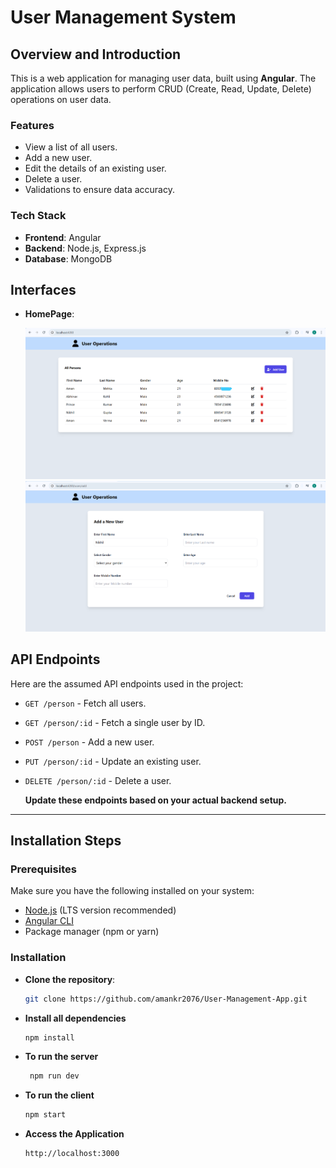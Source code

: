# User Management System

## Overview and Introduction  
This is a web application for managing user data, built using **Angular**. The application allows users to perform CRUD (Create, Read, Update, Delete) operations on user data. 

### Features
- View a list of all users.
- Add a new user.
- Edit the details of an existing user.
- Delete a user.
- Validations to ensure data accuracy.

### Tech Stack
- **Frontend**: Angular
- **Backend**: Node.js, Express.js
- **Database**: MongoDB


 ## Interfaces

 - **HomePage**:

   ![Alt Text](https://github.com/amankr2076/User-Management-App/blob/main/images/Users.png)
   ![Alt Text](https://github.com/amankr2076/User-Management-App/blob/main/images/Adding-User.png)


## API Endpoints
  Here are the assumed API endpoints used in the project:
  - ```GET /person``` - Fetch all users.
  - ```GET /person/:id``` - Fetch a single user by ID.
  - ```POST /person``` - Add a new user.
  - ```PUT /person/:id``` - Update an existing user.
  - ```DELETE /person/:id``` - Delete a user.

    **Update these endpoints based on your actual backend setup.**
    

---

## Installation Steps 

### Prerequisites
Make sure you have the following installed on your system:
- [Node.js](https://nodejs.org/) (LTS version recommended)
- [Angular CLI](https://angular.io/cli)
- Package manager (npm or yarn)

### Installation

- **Clone the repository**:
   ```bash
   git clone https://github.com/amankr2076/User-Management-App.git
   ```
- **Install all dependencies**  
   ```bash  
   npm install
   ```
- **To run the server**
  ```bash
   npm run dev
  ```
- **To run the client**
  ```bash
  npm start
  ```
- **Access the Application**
    ```bash
    http://localhost:3000
    ```
  

